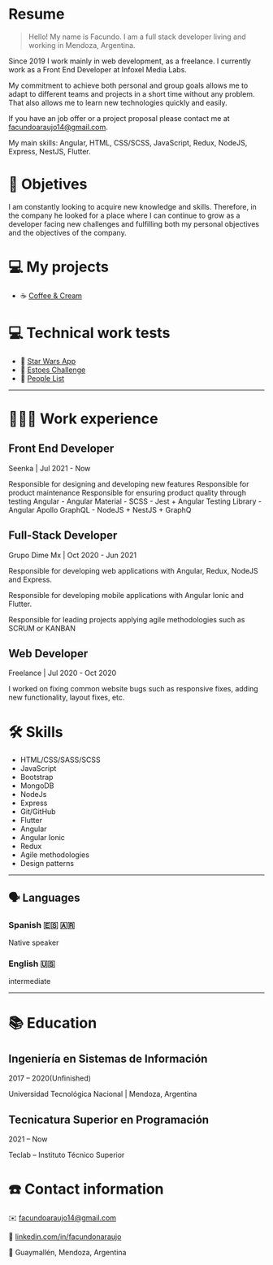 # Resume

> Hello!
My name is Facundo. I am a full stack developer living and working in Mendoza, Argentina.

Since 2019 I work mainly in web development, as a freelance. I currently work as a Front End Developer at Infoxel Media Labs.

My commitment to achieve both personal and group goals allows me to adapt to different teams and projects in a short time without any problem. That also allows me to learn new technologies quickly and easily.

If you have an job offer or a project proposal please contact me at facundoaraujo14@gmail.com.

My main skills: Angular, HTML, CSS/SCSS, JavaScript, Redux, NodeJS, Express, NestJS, Flutter.

# 📜 Objetives

I am constantly looking to acquire new knowledge and skills. Therefore, in the company he looked for a place where I can continue to grow as a developer facing new challenges and fulfilling both my personal objectives and the objectives of the company.

# 💻 My projects

- ☕ [Coffee & Cream](https://github.com/facundonaraujo/Coffeeandcream)

# 💻 Technical work tests

- 📱 [Star Wars App](https://github.com/facundonaraujo/star-wars-app)
- 📕 [Estoes Challenge](https://github.com/facundonaraujo/estoes)
- 📘 [People List](https://github.com/facundonaraujo/people-list)

---

# **👩🏻‍💻** Work experience

## Front End Developer

Seenka | Jul 2021 - Now

Responsible for designing and developing new features
Responsible for product maintenance
Responsible for ensuring product quality through testing
Angular - Angular Material - SCSS - Jest + Angular Testing Library - Angular Apollo GraphQL - NodeJS + NestJS + GraphQ

## Full-Stack Developer

Grupo Dime Mx | Oct 2020 - Jun 2021

Responsible for developing web applications with Angular, Redux, NodeJS and Express.

Responsible for developing mobile applications with Angular Ionic and Flutter.

Responsible for leading projects applying agile methodologies such as SCRUM or KANBAN

## Web Developer

Freelance | Jul 2020 - Oct 2020

I worked on fixing common website bugs such as responsive fixes, adding new functionality, layout fixes, etc.

# 🛠 Skills

- HTML/CSS/SASS/SCSS
- JavaScript
- Bootstrap
- MongoDB
- NodeJs
- Express
- Git/GitHub
- Flutter
- Angular
- Angular Ionic
- Redux
- Agile methodologies
- Design patterns

---

## 🗣 Languages

### Spanish 🇪🇸 🇦🇷

Native speaker

### English 🇺🇸

intermediate

---

# 📚 Education

## Ingeniería en Sistemas de Información

2017 – 2020(Unfinished)

Universidad Tecnológica Nacional | Mendoza, Argentina


## Tecnicatura Superior en Programación

2021 – Now

Teclab – Instituto Técnico Superior

# ☎️ Contact information

✉️ [facundoaraujo14@gmail.com](mailto:facundoaraujo14@gmail.com)

🔗 [linkedin.com/in/facundonaraujo](http://linkedin.com/in/facundonaraujo)

📍 Guaymallén, Mendoza, Argentina
